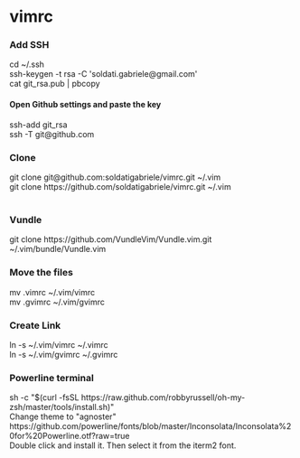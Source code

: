# vimrc

<h3>Add SSH</h3>
cd ~/.ssh
<br>
ssh-keygen -t rsa -C 'soldati.gabriele@gmail.com'
<br>
cat git_rsa.pub | pbcopy
<br>
<h4>Open Github settings and paste the key</h4>
ssh-add git_rsa
<br>
ssh -T git@github.com
<br>

<h3>Clone</h3>
git clone git@github.com:soldatigabriele/vimrc.git ~/.vim
<br>
git clone https://github.com/soldatigabriele/vimrc.git ~/.vim
<br><br>
<h3>Vundle</h3>
git clone https://github.com/VundleVim/Vundle.vim.git ~/.vim/bundle/Vundle.vim
<h3>Move the files</h3>
mv .vimrc ~/.vim/vimrc
<br>
mv .gvimrc ~/.vim/gvimrc
<br>
<h3>Create Link</h3>
ln -s ~/.vim/vimrc ~/.vimrc
<br>
ln -s ~/.vim/gvimrc ~/.gvimrc
<br>

<h3>Powerline terminal</h3>
sh -c "$(curl -fsSL https://raw.github.com/robbyrussell/oh-my-zsh/master/tools/install.sh)"
<br>
Change theme to "agnoster"
<br>
https://github.com/powerline/fonts/blob/master/Inconsolata/Inconsolata%20for%20Powerline.otf?raw=true
<br>
Double click and install it. Then select it from the iterm2 font.
<br>






